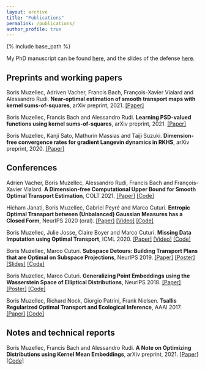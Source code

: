 ```yaml
---
layout: archive
title: "Publications"
permalink: /publications/
author_profile: true
---
```


{% include base_path %}

My PhD manuscript can be found [here](https://tel.archives-ouvertes.fr/tel-03084452/document), and the slides of the defense [here](https://borismuzellec.github.io/publications/slides_defense.pdf).

## Preprints and working papers ##

Boris Muzellec, Adriven Vacher, Francis Bach, François-Xavier Vialard and Alessandro Rudi. **Near-optimal estimation of smooth transport maps with kernel sums-of-squares**, arXiv preprint, 2021. [[Paper]](https://arxiv.org/abs/2112.01907)

Boris Muzellec, Francis Bach and Alessandro Rudi. **Learning PSD-valued functions using kernel sums-of-squares**, arXiv preprint, 2021. [[Paper]](https://arxiv.org/abs/2111.11306)

Boris Muzellec, Kanji Sato, Mathurin Massias and Taiji Suzuki. **Dimension-free convergence rates for gradient Langevin dynamics in RKHS**, arXiv preprint, 2020. [[Paper]](https://arxiv.org/abs/2003.00306)

## Conferences ##

Adrien Vacher, Boris Muzellec, Alessandro Rudi, Francis Bach and François-Xavier Vialard. **A Dimension-free Computational Upper Bound for Smooth Optimal Transport Estimation**, COLT 2021. [[Paper]](https://arxiv.org/pdf/2101.05380.pdf) [[Code]](https://github.com/BorisMuzellec/kernel-sos-ot)

Hicham Janati, Boris Muzellec, Gabriel Peyré and Marco Cuturi. **Entropic Optimal Transport between (Unbalanced) Gaussian Measures has a Closed Form**, NeurIPS 2020 (oral). [[Paper]](https://arxiv.org/abs/2006.02572) [[Video]](https://slideslive.com/38938494/entropic-optimal-transport-between-unbalanced-gaussian-measures-has-a-closed-form?ref=speaker-18616-latest) [[Code]](https://github.com/hichamjanati/Entropic-OT-gaussians)

Boris Muzellec, Julie Josse, Claire Boyer and Marco Cuturi.
 **Missing Data Imputation using Optimal Transport**, ICML 2020. [[Paper]](http://arxiv.org/abs/2002.03860) [[Video]](https://slideslive.com/38928185/missing-data-imputation-using-optimal-transport?ref=search) [[Code]](https://github.com/BorisMuzellec/MissingDataOT)

Boris Muzellec, Marco Cuturi.
  **Subspace Detours: Building Transport Plans that are Optimal on Subspace Projections**, NeurIPS 2019. [[Paper]](https://arxiv.org/abs/1905.10099) [[Poster]](https://borismuzellec.github.io/publications/poster_subspaceOT_final.pdf) [[Slides]](https://borismuzellec.github.io/publications/slides_subspace_detours.pdf) [[Code]](https://github.com/BorisMuzellec/SubspaceOT)

Boris Muzellec, Marco Cuturi.
  **Generalizing Point Embeddings using the Wasserstein Space of Elliptical Distributions**, NeurIPS 2018. [[Paper]](https://arxiv.org/abs/1805.07594) [[Poster]](https://borismuzellec.github.io/publications/poster_elliptical_final.pdf) [[Code]](https://github.com/BorisMuzellec/EllipticalEmbeddings)

Boris Muzellec, Richard Nock, Giorgio Patrini, Frank Nielsen.
  **Tsallis Regularized Optimal Transport and Ecological Inference**, AAAI 2017. [[Paper]](https://arxiv.org/abs/1609.04495) [[Code]](https://github.com/BorisMuzellec/TROT)

## Notes and technical reports ##

Boris Muzellec, Francis Bach and Alessandro Rudi. **A Note on Optimizing Distributions using Kernel Mean Embeddings**, arXiv preprint, 2021. [[Paper]](https://arxiv.org/abs/2106.09994) [[Code]](https://github.com/BorisMuzellec/kernel-SoS-distributions)
